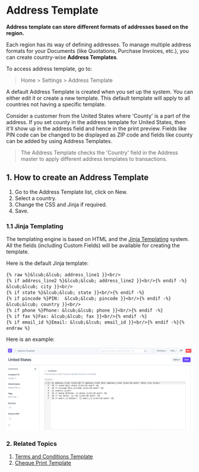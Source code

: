 
# Address Template



**Address template can store different formats of addresses based on the region.**


Each region has its way of defining addresses. To manage multiple address formats for your Documents (like Quotations, Purchase Invoices, etc.), you can create country-wise **Address Templates**.


To access address template, go to:
> Home > Settings > Address Template


A default Address Template is created when you set up the system. You can either edit it or create a new template. This default template will apply to all countries not having a specific template.


Consider a customer from the United States where 'County' is a part of the address. If you set county in the address template for United States, then it'll show up in the address field and hence in the print preview. Fields like PIN code can be changed to be displayed as ZIP code and fields like county can be added by using Address Templates.


> The Address Template checks the 'Country' field in the Address master to apply different address templates to transactions.


## 1. How to create an Address Template


1. Go to the Address Template list, click on New.
2. Select a country.
3. Change the CSS and Jinja if required.
4. Save.


### 1.1 Jinja Templating


The templating engine is based on HTML and the [Jinja Templating](https://jinja.palletsprojects.com/) system. All the fields (including Custom Fields) will be available for creating the template.


Here is the default Jinja template:



```
{% raw %}&lcub;&lcub; address_line1 }}<br/>
{% if address_line2 %}&lcub;&lcub; address_line2 }}<br/>{% endif -%}
&lcub;&lcub; city }}<br/>
{% if state %}&lcub;&lcub; state }}<br/>{% endif -%}
{% if pincode %}PIN:  &lcub;&lcub; pincode }}<br/>{% endif -%}
&lcub;&lcub; country }}<br/>
{% if phone %}Phone: &lcub;&lcub; phone }}<br/>{% endif -%}
{% if fax %}Fax: &lcub;&lcub; fax }}<br/>{% endif -%}
{% if email_id %}Email: &lcub;&lcub; email_id }}<br/>{% endif -%}{% endraw %}

```

Here is an example:


![Print Heading](/files/address-format.png)


### 2. Related Topics


1. [Terms and Conditions Template](/docs/en/setting-up/print/terms-and-conditions)
2. [Cheque Print Template](/docs/en/setting-up/print/cheque-print-template)




